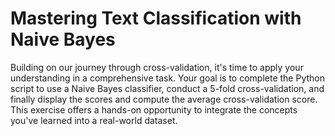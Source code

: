 # Mastering Text Classification with Naive Bayes

Building on our journey through cross-validation, it's time to apply your understanding in a comprehensive task. Your goal is to complete the Python script to use a Naive Bayes classifier, conduct a 5-fold cross-validation, and finally display the scores and compute the average cross-validation score. This exercise offers a hands-on opportunity to integrate the concepts you've learned into a real-world dataset.